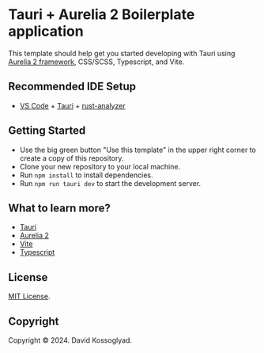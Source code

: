 # Tauri + Aurelia 2 Boilerplate application

This template should help get you started developing with Tauri using [Aurelia 2 framework](https://docs.aurelia.io), CSS/SCSS, Typescript, and Vite.

## Recommended IDE Setup

- [VS Code](https://code.visualstudio.com/) + [Tauri](https://marketplace.visualstudio.com/items?itemName=tauri-apps.tauri-vscode) + [rust-analyzer](https://marketplace.visualstudio.com/items?itemName=rust-lang.rust-analyzer)

## Getting Started

- Use the big green button "Use this template" in the upper right corner to create a copy of this repository.
- Clone your new repository to your local machine.
- Run `npm install` to install dependencies.
- Run `npm run tauri dev` to start the development server.

## What to learn more?

- [Tauri](https://tauri.app)
- [Aurelia 2](https://docs.aurelia.io)
- [Vite](https://vitejs.dev)
- [Typescript](https://www.typescriptlang.org/)

## License

[MIT License](https://github.com/glyad/au2-tauri-boilerplate/blob/main/LICENSE).

## Copyright

Copyright © 2024. David Kossoglyad.
